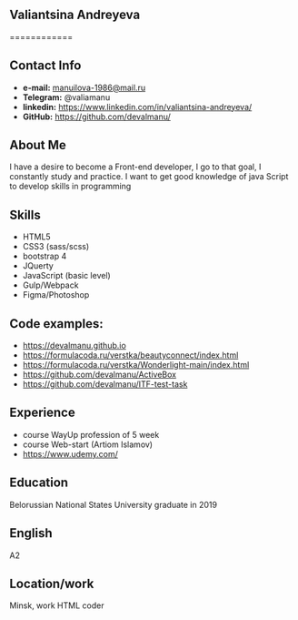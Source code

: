 ## Valiantsina Andreyeva
============
## Contact Info
* <strong>e-mail:</strong> manuilova-1986@mail.ru
* <strong>Telegram:</strong> @valiamanu
* <strong>linkedin:</strong> https://www.linkedin.com/in/valiantsina-andreyeva/
* <strong>GitHub:</strong> https://github.com/devalmanu/

## About Me
I have a desire to become a Front-end developer, I go to that goal, I constantly study and practice. I want to get good knowledge of java Script to develop skills in programming

## Skills
* HTML5
* CSS3 (sass/scss)
* bootstrap 4
* JQuerty
* JavaScript (basic level)
* Gulp/Webpack
* Figma/Photoshop

## Code examples:  
* https://devalmanu.github.io
* https://formulacoda.ru/verstka/beautyconnect/index.html
* https://formulacoda.ru/verstka/Wonderlight-main/index.html
* https://github.com/devalmanu/ActiveBox
* https://github.com/devalmanu/ITF-test-task

## Experience
* course WayUp profession of 5 week
* course Web-start (Artiom Islamov)
* https://www.udemy.com/

## Education 
Belorussian National States University graduate in 2019

## English
A2

## Location/work
Minsk, work HTML coder